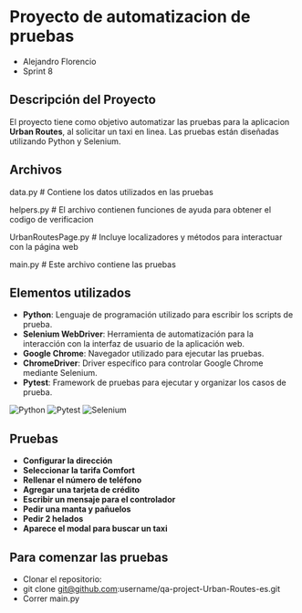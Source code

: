 # Proyecto de automatizacion de pruebas

- Alejandro Florencio
- Sprint 8

## Descripción del Proyecto

El proyecto tiene como objetivo automatizar las pruebas para la aplicacion **Urban Routes**, al solicitar un taxi en linea.
Las pruebas están diseñadas utilizando Python y Selenium.

## Archivos

data.py                # Contiene los datos utilizados en las pruebas

helpers.py             # El archivo contienen funciones de ayuda para obtener el codigo de verificacion

UrbanRoutesPage.py      # Incluye localizadores y métodos para interactuar con la página web

main.py                # Este archivo contiene las pruebas

## Elementos utilizados

- **Python**: Lenguaje de programación utilizado para escribir los scripts de prueba.
- **Selenium WebDriver**: Herramienta de automatización para la interacción con la interfaz de usuario de la aplicación web.
- **Google Chrome**: Navegador utilizado para ejecutar las pruebas.
- **ChromeDriver**: Driver específico para controlar Google Chrome mediante Selenium.
- **Pytest**: Framework de pruebas para ejecutar y organizar los casos de prueba.

![Python](https://img.shields.io/badge/python-3.11.3-blue?logo=python)
![Pytest](https://img.shields.io/badge/pytest-8.2.0-blue?logo=pytest)
![Selenium](https://img.shields.io/badge/selenium-4.20.0-darkgreen?logo=selenium)

## Pruebas
- **Configurar la dirección**
- **Seleccionar la tarifa Comfort**
- **Rellenar el número de teléfono**
- **Agregar una tarjeta de crédito**
- **Escribir un mensaje para el controlador**
- **Pedir una manta y pañuelos**
- **Pedir 2 helados**
- **Aparece el modal para buscar un taxi**

## Para comenzar las pruebas
- Clonar el repositorio:
- git clone git@github.com:username/qa-project-Urban-Routes-es.git
- Correr main.py



